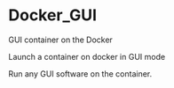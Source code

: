 # Docker_GUI
GUI container on the Docker 

Launch a container on docker in GUI mode  

Run any GUI software on the container.

